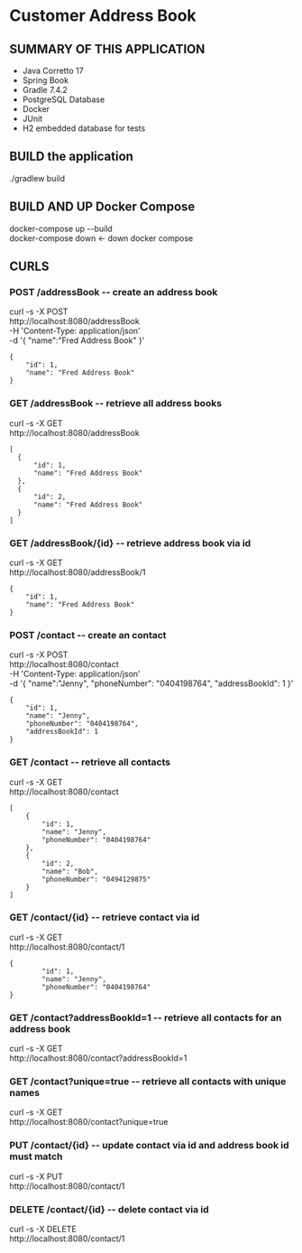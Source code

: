 # Customer Address Book 

## SUMMARY OF THIS APPLICATION
- Java Corretto 17
- Spring Book 
- Gradle 7.4.2
- PostgreSQL Database
- Docker
- JUnit
- H2 embedded database for tests

## BUILD the application 
./gradlew build   

## BUILD AND UP Docker Compose 
docker-compose up --build   
docker-compose down <- down docker compose     

## CURLS 

### POST /addressBook  -- create an address book
curl -s -X POST \
  http://localhost:8080/addressBook \
  -H 'Content-Type: application/json' \
  -d '{ "name":"Fred Address Book" }'

```
{
    "id": 1,
    "name": "Fred Address Book"
}
```
### GET /addressBook -- retrieve all address books
curl -s -X GET \
  http://localhost:8080/addressBook 
  
```
[
  {
      "id": 1,
      "name": "Fred Address Book"
  },
  {
      "id": 2,
      "name": "Fred Address Book"
  }
]
```
### GET /addressBook/{id} -- retrieve address book via id
curl -s -X GET \
  http://localhost:8080/addressBook/1 
  
```
{
    "id": 1,
    "name": "Fred Address Book"
}
```
### POST /contact  -- create an contact
curl -s -X POST \
  http://localhost:8080/contact \
  -H 'Content-Type: application/json' \
  -d '{ "name":"Jenny", "phoneNumber": "0404198764", "addressBookId": 1 }'
```
{
    "id": 1,
    "name": "Jenny",
    "phoneNumber": "0404198764",
    "addressBookId": 1
}
```
### GET /contact -- retrieve all contacts
curl -s -X GET \
  http://localhost:8080/contact
```
[
    {
        "id": 1,
        "name": "Jenny",
        "phoneNumber": "0404198764"
    },
    {
        "id": 2,
        "name": "Bob",
        "phoneNumber": "0494129875"
    }
]
```
### GET /contact/{id} -- retrieve contact via id
curl -s -X GET \
  http://localhost:8080/contact/1 
```
{
        "id": 1,
        "name": "Jenny",
        "phoneNumber": "0404198764"
}
```
### GET /contact?addressBookId=1 -- retrieve all contacts for an address book
curl -s -X GET \
  http://localhost:8080/contact?addressBookId=1 


### GET /contact?unique=true -- retrieve all contacts with unique names 
curl -s -X GET \
  http://localhost:8080/contact?unique=true 

### PUT /contact/{id} -- update contact via id and address book id must match
curl -s -X PUT \
  http://localhost:8080/contact/1  
  
### DELETE /contact/{id} -- delete contact via id
curl -s -X DELETE \
  http://localhost:8080/contact/1  